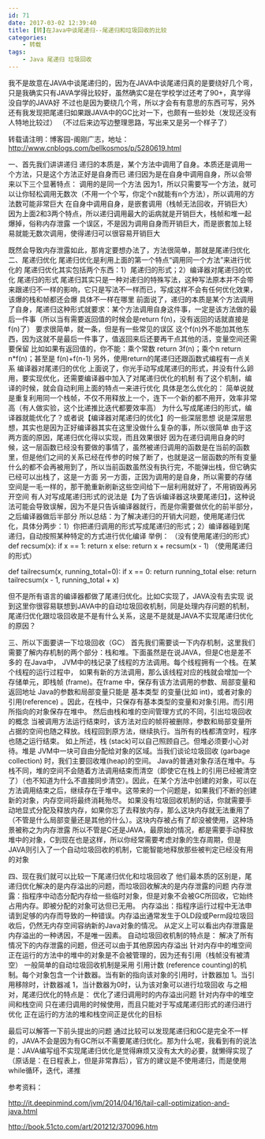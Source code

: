 ```yaml
---
id: 71
date: 2017-03-02 12:39:40
title: [转]在Java中谈尾递归--尾递归和垃圾回收的比较
categories:
    - 转载
tags:
    - Java 尾递归 垃圾回收
---
```

我不是故意在JAVA中谈尾递归的，因为在JAVA中谈尾递归真的是要绕好几个弯，只是我确实只有JAVA学得比较好，虽然确实C是在学校学过还考了90+，真学得没自学的JAVA好
不过也是因为要绕几个弯，所以才会有有意思的东西可写，另外还有我发现把尾递归如果跟JAVA中的GC比对一下，也颇有一些妙处（发现还没有人特地比较过）
（不过后来边写边整理思路，写出来又是另一个样子了）
 
转载请注明：博客园-阁刚广志，地址：http://www.cnblogs.com/bellkosmos/p/5280619.html 
 
一、首先我们讲讲递归
递归的本质是，某个方法中调用了自身。本质还是调用一个方法，只是这个方法正好是自身而已
递归因为是在自身中调用自身，所以会带来以下三个显著特点：
调用的是同一个方法
因为1，所以只需要写一个方法，就可以让你轻松调用无数次（不用一个个写，你定个n就能有n个方法），所以调用的方法数可能非常巨大
在自身中调用自身，是嵌套调用（栈帧无法回收，开销巨大）
因为上面2和3两个特点，所以递归调用最大的诟病就是开销巨大，栈帧和堆一起爆掉，俗称内存泄露
一个误区，不是因为调用自身而开销巨大，而是嵌套加上轻易就能无数次调用，使得递归可以很容易开销巨大
 
既然会导致内存泄露如此，那肯定要想办法了，方法很简单，那就是尾递归优化
二、尾递归优化
尾递归优化是利用上面的第一个特点“调用同一个方法”来进行优化的
尾递归优化其实包括两个东西：1）尾递归的形式；2）编译器对尾递归的优化
尾递归的形式
尾递归其实只是一种对递归的特殊写法，这种写法原本并不会带来跟递归不一样的影响，它只是写法不一样而已，写成这样不会有任何优化效果，该爆的栈和帧都还会爆
具体不一样在哪里
前面说了，递归的本质是某个方法调用了自身，尾递归这种形式就要求：某个方法调用自身这件事，一定是该方法做的最后一件事（所以当有需要返回值的时候会是return f(n)，没有返回的话就直接是f(n)了）
要求很简单，就一条，但是有一些常见的误区
这个f(n)外不能加其他东西，因为这就不是最后一件事了，值返回来后还要再干点其他的活，变量空间还需要保留
比如如果有返回值的，你不能：乘个常数 return 3f(n)；乘个n return n*f(n)；甚至是 f(n)+f(n-1)
另外，使用return的尾递归还跟函数式编程有一点关系
编译器对尾递归的优化
上面说了，你光手动写成尾递归的形式，并没有什么卵用，要实现优化，还需要编译器中加入了对尾递归优化的机制
有了这个机制，编译的时候，就会自动利用上面的特点一来进行优化
具体是怎么优化的：
简单说就是重复利用同一个栈帧，不仅不用释放上一个，连下一个新的都不用开，效率非常高（有人做实验，这个比递推比迭代都要效率高）
为什么写成尾递归的形式，编译器就能优化了？或者说【编译器对尾递归的优化】的一些深层思想
说是深层思想，其实也是因为正好编译器其实在这里没做什么复杂的事，所以很简单
由于这两方面的原因，尾递归优化得以实现，而且效果很好
因为在递归调用自身的时候，这一层函数已经没有要做的事情了，虽然被递归调用的函数是在当前的函数里，但是他们之间的关系已经在传参的时候了断了，也就是这一层函数的所有变量什么的都不会再被用到了，所以当前函数虽然没有执行完，不能弹出栈，但它确实已经可以出栈了，这是一方面
另一方面，正因为调用的是自身，所以需要的存储空间是一毛一样的，那干脆重新刷新这些空间给下一层利用就好了，不用销毁再另开空间
有人对写成尾递归形式的说法是【为了告诉编译器这块要尾递归】，这种说法可能会导致误解，因为不是只告诉编译器就行，而是你需要做优化的前半部分，之后编译器做后半部分
所以总结：为了解决递归的开销大问题，使用尾递归优化，具体分两步：1）你把递归调用的形式写成尾递归的形式；2）编译器碰到尾递归，自动按照某种特定的方式进行优化编译
举例：
（没有使用尾递归的形式）
def recsum(x):
  if x == 1:
    return x
  else:
    return x + recsum(x - 1)
（使用尾递归的形式）

def tailrecsum(x, running_total=0):
  if x == 0:
    return running_total
  else:
    return tailrecsum(x - 1, running_total + x)
 

但不是所有语言的编译器都做了尾递归优化。比如C实现了，JAVA没有去实现
说到这里你很容易联想到JAVA中的自动垃圾回收机制，同是处理内存问题的机制，尾递归优化跟垃圾回收是不是有什么关系，这是不是就是JAVA不实现尾递归优化的原因？
 
三、所以下面要讲一下垃圾回收（GC）
首先我们需要谈一下内存机制，这里我们需要了解内存机制的两个部分：栈和堆。下面虽然是在说JAVA，但是C也是差不多的
在Java中， JVM中的栈记录了线程的方法调用。每个线程拥有一个栈。在某个线程的运行过程中， 如果有新的方法调用，那么该线程对应的栈就会增加一个存储单元，即栈帧 (frame)。在frame 中，保存有该方法调用的参数、局部变量和返回地址
Java的参数和局部变量只能是 基本类型 的变量(比如 int)，或者对象的引用(reference) 。因此，在栈中，只保存有基本类型的变量和对象引用。而引用所指向的对象保存在堆中。
然后由栈和堆的空间管理方式的不同，引出垃圾回收的概念
当被调用方法运行结束时，该方法对应的帧将被删除，参数和局部变量所占据的空间也随之释放。线程回到原方法，继续执行。当所有的栈都清空时，程序也随之运行结束。
如上所述，栈 (stack)可以自己照顾自己。但堆必须要小心对待。堆是 JVM中一块可自由分配给对象的区域。当我们谈论垃圾回收 (garbage collection) 时，我们主要回收堆(heap)的空间。
Java的普通对象存活在堆中。与栈不同，堆的空间不会随着方法调用结束而清空（即使它在栈上的引用已经被清空了）（也不知道为什么不直接同步清空）。因此，在某个方法中创建的对象，可以在方法调用结束之后，继续存在于堆中。这带来的一个问题是，如果我们不断的创建新的对象，内存空间将最终消耗殆尽。
如果没有垃圾回收机制的话，你就需要手动地显式分配及释放内存，如果你忘了去释放内存，那么这块内存就无法重用了（不管是什么局部变量还是其他的什么）。这块内存被占有了却没被使用，这种场景被称之为内存泄露
所以不管是C还是JAVA，最原始的情况，都是需要手动释放堆中的对象，C到现在也是这样，所以你经常需要考虑对象的生存周期，但是JAVA则引入了一个自动垃圾回收的机制，它能智能地释放那些被判定已经没有用的对象
 
四、现在我们就可以比较一下尾递归优化和垃圾回收了
他们最本质的区别是，尾递归优化解决的是内存溢出的问题，而垃圾回收解决的是内存泄露的问题
内存泄露：指程序中动态分配内存给一些临时对象，但是对象不会被GC所回收，它始终占用内存。即被分配的对象可达但已无用。
内存溢出：指程序运行过程中无法申请到足够的内存而导致的一种错误。内存溢出通常发生于OLD段或Perm段垃圾回收后，仍然无内存空间容纳新的Java对象的情况。
从定义上可以看出内存泄露是内存溢出的一种诱因，不是唯一因素。
自动垃圾回收机制的特点是：
解决了所有情况下的内存泄露的问题，但还可以由于其他原因内存溢出
针对内存中的堆空间
正在运行的方法中的堆中的对象是不会被管理的，因为还有引用（栈帧没有被清空）
一般简单的自动垃圾回收机制是采用 引用计数 (reference counting)的机制。每个对象包含一个计数器。当有新的指向该对象的引用时，计数器加 1。当引用移除时，计数器减 1，当计数器为0时，认为该对象可以进行垃圾回收
与之相对，尾递归优化的特点是：
优化了递归调用时的内存溢出问题
针对内存中的堆空间和栈空间
只在递归调用的时候使用，而且只能对于写成尾递归形式的递归进行优化
正在运行的方法的堆和栈空间正是优化的目标
 
最后可以解答一下前头提出的问题
通过比较可以发现尾递归和GC是完全不一样的，JAVA不会是因为有GC所以不需要尾递归优化。那为什么呢，我看到有的说法是：JAVA编写组不实现尾递归优化是觉得麻烦又没有太大的必要，就懒得实现了（原话是：在日程表上，但是非常靠后），官方的建议是不使用递归，而是使用while循环，迭代，递推
 

参考资料：

http://it.deepinmind.com/jvm/2014/04/16/tail-call-optimization-and-java.html

http://book.51cto.com/art/201212/370096.htm